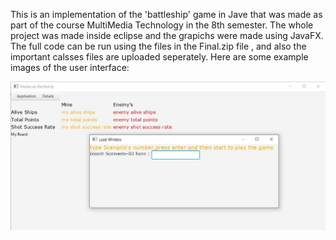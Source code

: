 This is an implementation of the 'battleship' game in Jave that was made as part of the course MultiMedia Technology in the 8th semester. The whole project was made inside eclipse and the grapichs were made using JavaFX. The full code can be run using the files in the Final.zip file , and also the important calsses files are uploaded seperately. Here are some example images of the user interface: 

![alt text](https://github.com/giorgossapountzakis/battleship_game/blob/main/example_image_1.JPG?raw=true)
